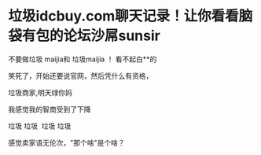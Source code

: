 # 垃圾idcbuy.com聊天记录！让你看看脑袋有包的论坛沙屌sunsir


不要做垃圾 maijia和 垃圾maijia ！ 看不起白**的

笑死了，开始还要说官网，然后凭什么有资格，

垃圾商家,明天绿你妈

我感觉我的智商受到了下降

垃圾 垃圾&nbsp;&nbsp;垃圾 垃圾

感觉卖家语无伦次，&quot;那个啥&quot;是个啥？<img id="aimg_JV1q9" onclick="zoom(this, this.src, 0, 0, 0)" class="zoom" src="https://cdn.jsdelivr.net/gh/hishis/forum-master/public/images/patch.gif" onmouseover="img_onmouseoverfunc(this)" onload="thumbImg(this)" border="0" alt="" />

